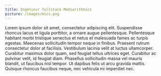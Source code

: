 ```yaml
---
title: Ingénieur fullstack Mediarithmics
picture: /images/mics.png
---
```


Lorem ipsum dolor sit amet, consectetur adipiscing elit. Suspendisse rhoncus lacus et ligula porttitor, a ornare augue pellentesque. Pellentesque habitant morbi tristique senectus et netus et malesuada fames ac turpis egestas. Maecenas sollicitudin tempor neque in finibus. Praesent rutrum consectetur dolor at facilisis. Vestibulum lacinia velit at luctus ullamcorper. Curabitur maximus dolor quam, sed feugiat tellus ultrices eget. Curabitur ac pulvinar velit, id feugiat diam. Phasellus sollicitudin massa vel mauris blandit, ut faucibus nisl tempor. Ut dapibus felis ut arcu gravida mattis. Quisque rhoncus faucibus neque, nec vehicula mi imperdiet nec.
